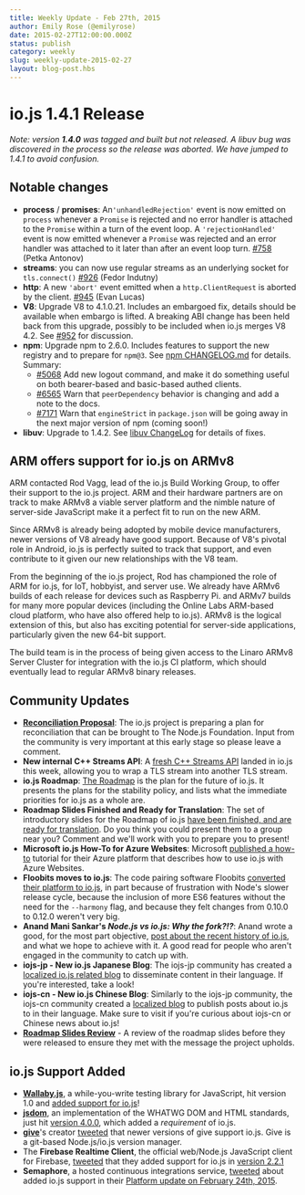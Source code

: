 ```yaml
---
title: Weekly Update - Feb 27th, 2015
author: Emily Rose (@emilyrose)
date: 2015-02-27T12:00:00.000Z
status: publish
category: weekly
slug: weekly-update-2015-02-27
layout: blog-post.hbs
---
```


# io.js 1.4.1 Release

_Note: version **1.4.0** was tagged and built but not released. A libuv bug was discovered in the process so the release was aborted. We have jumped to 1.4.1 to avoid confusion._

## Notable changes

* **process** / **promises**: An`'unhandledRejection'` event is now emitted on `process` whenever a `Promise` is rejected and no error handler is attached to the `Promise` within a turn of the event loop. A `'rejectionHandled'` event is now emitted whenever a `Promise` was rejected and an error handler was attached to it later than after an event loop turn. [#758](https://github.com/nodejs/node/pull/758) (Petka Antonov)
* **streams**: you can now use regular streams as an underlying socket for `tls.connect()` [#926](https://github.com/nodejs/node/pull/926) (Fedor Indutny)
* **http**: A new `'abort'` event emitted when a `http.ClientRequest` is aborted by the client. [#945](https://github.com/nodejs/node/pull/945) (Evan Lucas)
* **V8**: Upgrade V8 to 4.1.0.21. Includes an embargoed fix, details should be available when embargo is lifted. A breaking ABI change has been held back from this upgrade, possibly to be included when io.js merges V8 4.2. See [#952](https://github.com/nodejs/node/pull/952) for discussion.
* **npm**: Upgrade npm to 2.6.0. Includes features to support the new registry and to prepare for `npm@3`. See [npm CHANGELOG.md](https://github.com/npm/npm/blob/master/CHANGELOG.md#v260-2015-02-12) for details. Summary:
  * [#5068](https://github.com/npm/npm/issues/5068) Add new logout command, and make it do something useful on both bearer-based and basic-based authed clients.
  * [#6565](https://github.com/npm/npm/issues/6565) Warn that `peerDependency` behavior is changing and add a note to the docs.
  * [#7171](https://github.com/npm/npm/issues/7171) Warn that `engineStrict` in `package.json` will be going away in the next major version of npm (coming soon!)
* **libuv**: Upgrade to 1.4.2. See [libuv ChangeLog](https://github.com/libuv/libuv/blob/v1.x/ChangeLog) for details of fixes.

## ARM offers support for io.js on ARMv8

ARM contacted Rod Vagg, lead of the io.js Build Working Group, to offer their support to the io.js project. ARM and their hardware partners are on track to make ARMv8 a viable server platform and the nimble nature of server-side JavaScript make it a perfect fit to run on the new ARM.

Since ARMv8 is already being adopted by mobile device manufacturers, newer versions of V8 already have good support. Because of V8's pivotal role in Android, io.js is perfectly suited to track that support, and even contribute to it given our new relationships with the V8 team.

From the beginning of the io.js project, Rod has championed the role of ARM for io.js, for IoT, hobbyist, and server use. We already have ARMv6 builds of each release for devices such as Raspberry Pi. and ARMv7 builds for many more popular devices (including the Online Labs ARM-based cloud platform, who have also offered help to io.js). ARMv8 is the logical extension of this, but also has exciting potential for server-side applications, particularly given the new 64-bit support.

The build team is in the process of being given access to the Linaro ARMv8 Server Cluster for integration with the io.js CI platform, which should eventually lead to regular ARMv8 binary releases.

## Community Updates

* [**Reconciliation Proposal**](https://github.com/nodejs/node/issues/978): The io.js project is preparing a plan for reconciliation that can be brought to The Node.js Foundation. Input from the community is very important at this early stage so please leave a comment.
* **New internal C++ Streams API**: A [fresh C++ Streams API](https://github.com/nodejs/node/commit/b9686233fc0be679d7ba1262b611711629ee334e) landed in io.js this week, allowing you to wrap a TLS stream into another TLS stream.
* **io.js Roadmap**: [The Roadmap](https://github.com/nodejs/node/blob/v1.x/ROADMAP.md) is the plan for the future of io.js. It presents the plans for the stability policy, and lists what the immediate priorities for io.js as a whole are.
* **Roadmap Slides Finished and Ready for Translation**: The set of introductory slides for the Roadmap of io.js [have been finished, and are ready for translation](https://github.com/iojs/roadmap/issues/18). Do you think you could present them to a group near you? Comment and we'll work with you to prepare you to present!
* **Microsoft io.js How-To for Azure Websites**: Microsoft [published a how-to](http://azure.microsoft.com/en-us/documentation/articles/web-sites-nodejs-iojs/) tutorial for their Azure platform that describes how to use io.js with Azure Websites.
* **Floobits moves to io.js**: The code pairing software Floobits [converted their platform to io.js](https://news.floobits.com/2015/02/23/on-moving-to-io.js/), in part because of frustration with Node's slower release cycle, because the inclusion of more ES6 features without the need for the `--harmony` flag, and because they felt changes from 0.10.0 to 0.12.0 weren't very big.
* **Anand Mani Sankar's _Node.js vs io.js: Why the fork?!?_**: Anand wrote a good, for the most part objective, [post about the recent history of io.js](http://anandmanisankar.com/posts/nodejs-iojs-why-the-fork/#.VO82hE60PVw.twitter), and what we hope to achieve with it. A good read for people who aren't engaged in the community to catch up with.
* **iojs-jp - New io.js Japanese Blog**: The iojs-jp community has created a [localized io.js related blog](http://blog.iojs.jp/) to disseminate content in their language. If you're interested, take a look!
* **iojs-cn - New io.js Chinese Blog**: Similarly to the iojs-jp community, the iojs-cn community created a [localized blog](http://cn.iojs.org/) to publish posts about io.js to in their language. Make sure to visit if you're curious about iojs-cn or Chinese news about io.js!
* **[Roadmap Slides Review](https://www.youtube.com/watch?v=etI_UD4wXlo)** - A review of the roadmap slides before they were released to ensure they met with the message the project upholds.

## io.js Support Added

* **[Wallaby.js](http://wallabyjs.com/)**, a while-you-write testing library for JavaScript, hit version 1.0 and [added support for io.js](http://dm.gl/2015/02/23/wallaby-version-one/)!
* **[jsdom](https://github.com/tmpvar/jsdom)**, an implementation of the WHATWG DOM and HTML standards, just hit [version 4.0.0](https://github.com/tmpvar/jsdom/blob/master/Changelog.md#400), which added a _requirement_ of io.js.
* **[give](https://github.com/mmalecki/give)**'s creator [tweeted](https://twitter.com/maciejmalecki/status/569629100215816192) that newer versions of give support io.js. Give is a git-based Node.js/io.js version manager.
* The **Firebase Realtime Client**, the official web/Node.js JavaScript client for Firebase, [tweeted](https://twitter.com/FirebaseRelease/status/570000737343647744) that they added support for io.js in [version 2.2.1](https://www.firebase.com/docs/web/changelog.html#section-realtime-client)
* **Semaphore**, a hosted continuous integrations service, [tweeted](https://twitter.com/semaphoreapp/status/570987355005431809) about added io.js support in their [Platform update on February 24th, 2015](https://semaphoreapp.com/blog/2015/02/17/platform-update-on-february-24th.html).
